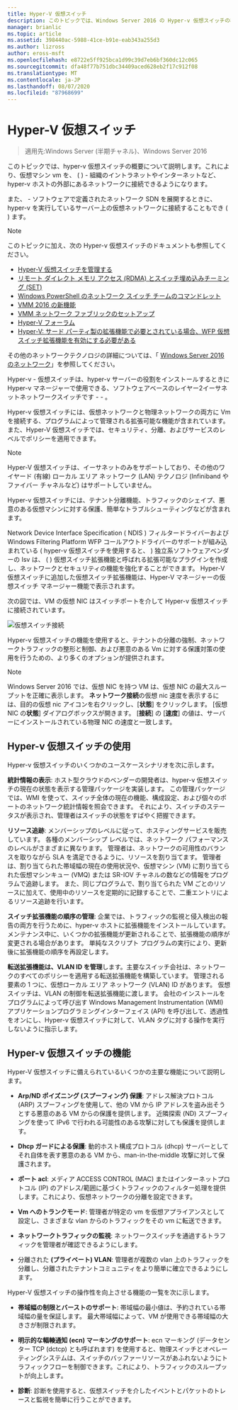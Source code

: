 ```yaml
---
title: Hyper-V 仮想スイッチ
description: このトピックでは、Windows Server 2016 の Hyper-v 仮想スイッチの概要について説明します。
manager: brianlic
ms.topic: article
ms.assetid: 398440ac-5988-41ce-b91e-eab343a255d3
ms.author: lizross
author: eross-msft
ms.openlocfilehash: e8722e5ff925bca1d99c39d7eb6bf360dc12c065
ms.sourcegitcommit: dfa48f77b751dbc34409aced628eb2f17c912f08
ms.translationtype: MT
ms.contentlocale: ja-JP
ms.lasthandoff: 08/07/2020
ms.locfileid: "87968699"
---
```

# <a name="hyper-v-virtual-switch"></a>Hyper-V 仮想スイッチ

>適用先:Windows Server (半期チャネル)、Windows Server 2016

このトピックでは、hyper-v 仮想スイッチの概要について説明します。これにより、仮想マシン vm を、 \( \) \- 組織のイントラネットやインターネットなど、hyper-v ホストの外部にあるネットワークに接続できるようになります。

また、 \- ソフトウェアで定義されたネットワーク SDN を展開するときに、hyper-v を実行しているサーバー上の仮想ネットワークに接続することもでき \( \) ます。

> [!NOTE]
> このトピックに加え、次の Hyper-v 仮想スイッチのドキュメントも参照してください。
>
> - [Hyper-V 仮想スイッチを管理する](Manage-Hyper-V-Virtual-Switch.md)
> - [リモート ダイレクト メモリ アクセス (RDMA) とスイッチ埋め込みチーミング (SET)](RDMA-and-Switch-Embedded-Teaming.md)
> - [Windows PowerShell のネットワーク スイッチ チームのコマンドレット](https://docs.microsoft.com/powershell/module/netswitchteam/new-netswitchteam?view=win10-ps)
> - [VMM 2016 の新機能](https://docs.microsoft.com/system-center/vmm/whats-new#networking)
> - [VMM ネットワーク ファブリックのセットアップ](https://docs.microsoft.com/system-center/vmm/manage-networks)
> - [Hyper-V フォーラム](https://docs.microsoft.com/answers/topics/windows-server-hyper-v.html)
> - [Hyper-V: サード パーティ製の拡張機能で必要とされている場合、WFP 仮想スイッチ拡張機能を有効にする必要がある](https://docs.microsoft.com/answers/topics/windows-server-hyper-v.html)
>
> その他のネットワークテクノロジの詳細については、「 [Windows Server 2016 のネットワーク](https://docs.microsoft.com/windows-server/networking/networking)」を参照してください。

Hyper-v \- 仮想スイッチは、hyper-v サーバーの役割をインストールするときに Hyper-v マネージャーで使用できる、ソフトウェアベースのレイヤー2イーサネットネットワークスイッチです \- \- 。

Hyper-v 仮想スイッチには、仮想ネットワークと物理ネットワークの両方に Vm を接続する、プログラムによって管理される拡張可能な機能が含まれています。 また、Hyper-V 仮想スイッチでは、セキュリティ、分離、およびサービスのレベルでポリシーを適用できます。

> [!NOTE]
> Hyper-V 仮想スイッチは、イーサネットのみをサポートしており、その他のワイヤード (有線) ローカル エリア ネットワーク (LAN) テクノロジ (Infiniband やファイバー チャネルなど) はサポートしていません。

Hyper-v 仮想スイッチには、テナント分離機能、トラフィックのシェイプ、悪意のある仮想マシンに対する保護、簡単なトラブルシューティングなどが含まれます。

Network Device Interface Specification \( NDIS \) フィルタードライバーおよび Windows Filtering Platform WFP コールアウトドライバーのサポートが組み込まれている \( hyper-v 仮想スイッチを使用すると、 \) 独立系ソフトウェアベンダーの Isv は、 \( \) 仮想スイッチ拡張機能と呼ばれる拡張可能なプラグインを作成し、ネットワークとセキュリティの機能を強化することができます。 Hyper-V 仮想スイッチに追加した仮想スイッチ拡張機能は、Hyper-V マネージャーの仮想スイッチ マネージャー機能で表示されます。

次の図では、VM の仮想 NIC はスイッチポートを介して Hyper-v 仮想スイッチに接続されています。

![仮想スイッチ接続](../media/Hyper-V-Virtual-Switch/Vswitch_01.jpg)

Hyper-v 仮想スイッチの機能を使用すると、テナントの分離の強制、ネットワークトラフィックの整形と制御、および悪意のある Vm に対する保護対策の使用を行うための、より多くのオプションが提供されます。

>[!NOTE]
> Windows Server 2016 では、仮想 NIC を持つ VM は、仮想 NIC の最大スループットを正確に表示します。 **ネットワーク接続**の仮想 nic 速度を表示するには、目的の仮想 nic アイコンを右クリックし、[**状態**] をクリックします。 [仮想 NIC の**状態**] ダイアログボックスが開きます。 [**接続**] の [**速度**] の値は、サーバーにインストールされている物理 NIC の速度と一致します。

## <a name="uses-for-hyper-v-virtual-switch"></a><a name="bkmk_apps"></a>Hyper-v 仮想スイッチの使用

Hyper-v 仮想スイッチのいくつかのユースケースシナリオを次に示します。

**統計情報の表示**: ホスト型クラウドのベンダーの開発者は、hyper-v 仮想スイッチの現在の状態を表示する管理パッケージを実装します。 この管理パッケージでは、WMI を使って、スイッチ全体の現在の機能、構成設定、および個々のポートのネットワーク統計情報を照会できます。 それにより、スイッチのステータスが表示され、管理者はスイッチの状態をすばやく把握できます。

**リソース追跡**: メンバーシップのレベルに従って、ホスティングサービスを販売しています。 各種のメンバーシップ レベルでは、ネットワーク パフォーマンスのレベルがさまざまに異なります。 管理者は、ネットワークの可用性のバランスを取りながら SLA を満足できるように、リソースを割り当てます。 管理者は、割り当てられた帯域幅の現在の使用状況や、仮想マシン (VM) に割り当てられた仮想マシンキュー (VMQ) または SR-IOV チャネルの数などの情報をプログラムで追跡します。 また、同じプログラムで、割り当てられた VM ごとのリソースに加えて、使用中のリソースを定期的に記録することで、二重エントリによるリソース追跡を行います。

**スイッチ拡張機能の順序の管理**: 企業では、トラフィックの監視と侵入検出の報告の両方を行うために、hyper-v ホストに拡張機能をインストールしています。 メンテナンス中に、いくつかの拡張機能が更新されることで、拡張機能の順序が変更される場合があります。 単純なスクリプト プログラムの実行により、更新後に拡張機能の順序を再設定します。

**転送拡張機能は、VLAN ID を管理**します。主要なスイッチ会社は、ネットワークのすべてのポリシーを適用する転送拡張機能を構築しています。 管理される要素の 1 つに、仮想ローカル エリア ネットワーク (VLAN) ID があります。 仮想スイッチは、VLAN の制御を転送拡張機能に渡します。 会社のインストールをプログラムによって呼び出す Windows Management Instrumentation (WMI) アプリケーションプログラミングインターフェイス (API) を呼び出して、透過性をオンにし、Hyper-v 仮想スイッチに対して、VLAN タグに対する操作を実行しないように指示します。

## <a name="hyper-v-virtual-switch-functionality"></a><a name="bkmk_func"></a>Hyper-v 仮想スイッチの機能

Hyper-V 仮想スイッチに備えられているいくつかの主要な機能について説明します。

-   **Arp/ND ポイズニング (スプーフィング) 保護**: アドレス解決プロトコル (ARP) スプーフィングを使用して、他の VM から IP アドレスを盗み出そうとする悪意のある VM からの保護を提供します。 近隣探索 (ND) スプーフィングを使って IPv6 で行われる可能性のある攻撃に対しても保護を提供します。

-   **Dhcp ガードによる保護**: 動的ホスト構成プロトコル (dhcp) サーバーとしてそれ自体を表す悪意のある VM から、man-in-the-middle 攻撃に対して保護されます。

-   **ポート acl**: メディア ACCESS CONTROL (MAC) またはインターネットプロトコル (IP) のアドレス/範囲に基づくトラフィックのフィルター処理を提供します。これにより、仮想ネットワークの分離を設定できます。

-   **Vm へのトランクモード**: 管理者が特定の vm を仮想アプライアンスとして設定し、さまざまな vlan からのトラフィックをその vm に転送できます。

-   **ネットワークトラフィックの監視**: ネットワークスイッチを通過するトラフィックを管理者が確認できるようにします。

-   分離された **(プライベート) VLAN**: 管理者が複数の vlan 上のトラフィックを分離し、分離されたテナントコミュニティをより簡単に確立できるようにします。

Hyper-V 仮想スイッチの操作性を向上させる機能の一覧を次に示します。

-   **帯域幅の制限とバーストのサポート**: 帯域幅の最小値は、予約されている帯域幅の量を保証します。 最大帯域幅によって、VM が使用できる帯域幅の大きさが制限されます。

-   **明示的な輻輳通知 (ecn) マーキングのサポート**: ecn マーキング (データセンター TCP (dctcp) とも呼ばれます) を使用すると、物理スイッチとオペレーティングシステムは、スイッチのバッファーリソースがあふれないようにトラフィックフローを制御できます。これにより、トラフィックのスループットが向上します。

-   **診断**: 診断を使用すると、仮想スイッチを介したイベントとパケットのトレースと監視を簡単に行うことができます。

